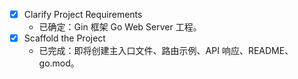 - [x] Clarify Project Requirements
  - 已确定：Gin 框架 Go Web Server 工程。
- [x] Scaffold the Project
  - 已完成：即将创建主入口文件、路由示例、API 响应、README、go.mod。
